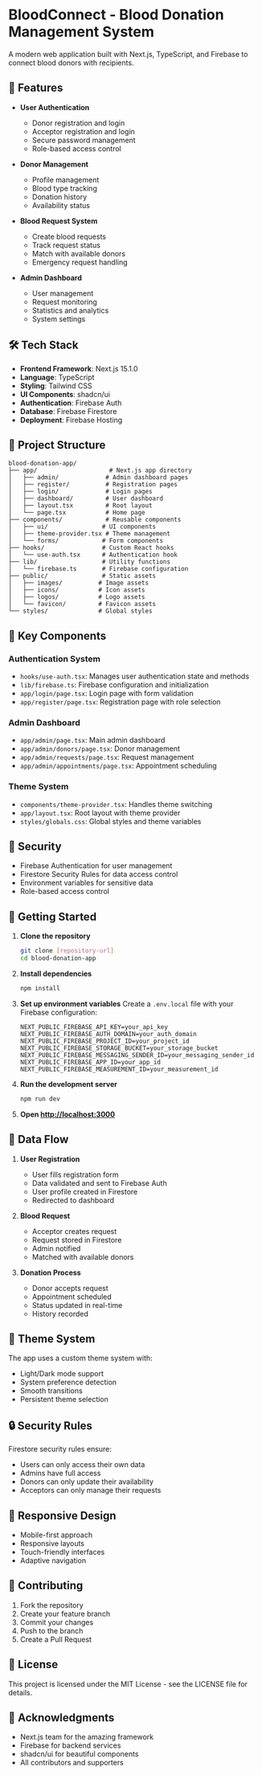 
# BloodConnect - Blood Donation Management System

A modern web application built with Next.js, TypeScript, and Firebase to connect blood donors with recipients.

## 🚀 Features

- **User Authentication**
  - Donor registration and login
  - Acceptor registration and login
  - Secure password management
  - Role-based access control

- **Donor Management**
  - Profile management
  - Blood type tracking
  - Donation history
  - Availability status

- **Blood Request System**
  - Create blood requests
  - Track request status
  - Match with available donors
  - Emergency request handling

- **Admin Dashboard**
  - User management
  - Request monitoring
  - Statistics and analytics
  - System settings

## 🛠️ Tech Stack

- **Frontend Framework**: Next.js 15.1.0
- **Language**: TypeScript
- **Styling**: Tailwind CSS
- **UI Components**: shadcn/ui
- **Authentication**: Firebase Auth
- **Database**: Firebase Firestore
- **Deployment**: Firebase Hosting

## 📁 Project Structure

```
blood-donation-app/
├── app/                    # Next.js app directory
│   ├── admin/             # Admin dashboard pages
│   ├── register/          # Registration pages
│   ├── login/             # Login pages
│   ├── dashboard/         # User dashboard
│   ├── layout.tsx         # Root layout
│   └── page.tsx           # Home page
├── components/            # Reusable components
│   ├── ui/               # UI components
│   ├── theme-provider.tsx # Theme management
│   └── forms/            # Form components
├── hooks/                # Custom React hooks
│   └── use-auth.tsx      # Authentication hook
├── lib/                  # Utility functions
│   └── firebase.ts       # Firebase configuration
├── public/               # Static assets
│   ├── images/          # Image assets
│   ├── icons/           # Icon assets
│   ├── logos/           # Logo assets
│   └── favicon/         # Favicon assets
└── styles/              # Global styles
```

## 🔧 Key Components

### Authentication System
- `hooks/use-auth.tsx`: Manages user authentication state and methods
- `lib/firebase.ts`: Firebase configuration and initialization
- `app/login/page.tsx`: Login page with form validation
- `app/register/page.tsx`: Registration page with role selection

### Admin Dashboard
- `app/admin/page.tsx`: Main admin dashboard
- `app/admin/donors/page.tsx`: Donor management
- `app/admin/requests/page.tsx`: Request management
- `app/admin/appointments/page.tsx`: Appointment scheduling

### Theme System
- `components/theme-provider.tsx`: Handles theme switching
- `app/layout.tsx`: Root layout with theme provider
- `styles/globals.css`: Global styles and theme variables

## 🔐 Security

- Firebase Authentication for user management
- Firestore Security Rules for data access control
- Environment variables for sensitive data
- Role-based access control

## 🚀 Getting Started

1. **Clone the repository**
   ```bash
   git clone [repository-url]
   cd blood-donation-app
   ```

2. **Install dependencies**
   ```bash
   npm install
   ```

3. **Set up environment variables**
   Create a `.env.local` file with your Firebase configuration:
   ```
   NEXT_PUBLIC_FIREBASE_API_KEY=your_api_key
   NEXT_PUBLIC_FIREBASE_AUTH_DOMAIN=your_auth_domain
   NEXT_PUBLIC_FIREBASE_PROJECT_ID=your_project_id
   NEXT_PUBLIC_FIREBASE_STORAGE_BUCKET=your_storage_bucket
   NEXT_PUBLIC_FIREBASE_MESSAGING_SENDER_ID=your_messaging_sender_id
   NEXT_PUBLIC_FIREBASE_APP_ID=your_app_id
   NEXT_PUBLIC_FIREBASE_MEASUREMENT_ID=your_measurement_id
   ```

4. **Run the development server**
   ```bash
   npm run dev
   ```

5. **Open [http://localhost:3000](http://localhost:3000)**

## 🔄 Data Flow

1. **User Registration**
   - User fills registration form
   - Data validated and sent to Firebase Auth
   - User profile created in Firestore
   - Redirected to dashboard

2. **Blood Request**
   - Acceptor creates request
   - Request stored in Firestore
   - Admin notified
   - Matched with available donors

3. **Donation Process**
   - Donor accepts request
   - Appointment scheduled
   - Status updated in real-time
   - History recorded

## 🎨 Theme System

The app uses a custom theme system with:
- Light/Dark mode support
- System preference detection
- Smooth transitions
- Persistent theme selection

## 🔒 Security Rules

Firestore security rules ensure:
- Users can only access their own data
- Admins have full access
- Donors can only update their availability
- Acceptors can only manage their requests

## 📱 Responsive Design

- Mobile-first approach
- Responsive layouts
- Touch-friendly interfaces
- Adaptive navigation

## 🤝 Contributing

1. Fork the repository
2. Create your feature branch
3. Commit your changes
4. Push to the branch
5. Create a Pull Request

## 📄 License

This project is licensed under the MIT License - see the LICENSE file for details.

## 🙏 Acknowledgments

- Next.js team for the amazing framework
- Firebase for backend services
- shadcn/ui for beautiful components
- All contributors and supporters 